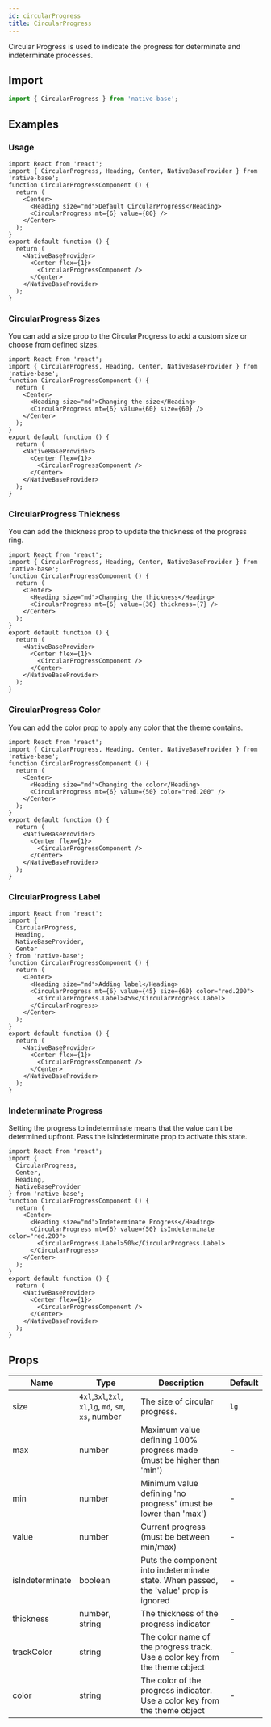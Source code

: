 ```yaml
---
id: circularProgress
title: CircularProgress
---
```


Circular Progress is used to indicate the progress for determinate and indeterminate processes.

## Import

```jsx
import { CircularProgress } from 'native-base';
```

## Examples

### Usage

```SnackPlayer name=CircularProgress%20Usage
import React from 'react';
import { CircularProgress, Heading, Center, NativeBaseProvider } from 'native-base';
function CircularProgressComponent () {
  return (
    <Center>
      <Heading size="md">Default CircularProgress</Heading>
      <CircularProgress mt={6} value={80} />
    </Center>
  );
}
export default function () {
  return (
    <NativeBaseProvider>
      <Center flex={1}>
        <CircularProgressComponent />
      </Center>
    </NativeBaseProvider>
  );
}
```

### CircularProgress Sizes

You can add a size prop to the CircularProgress to add a custom size or choose from defined sizes.

```SnackPlayer name=CircularProgress%20Sizes
import React from 'react';
import { CircularProgress, Heading, Center, NativeBaseProvider } from 'native-base';
function CircularProgressComponent () {
  return (
    <Center>
      <Heading size="md">Changing the size</Heading>
      <CircularProgress mt={6} value={60} size={60} />
    </Center>
  );
}
export default function () {
  return (
    <NativeBaseProvider>
      <Center flex={1}>
        <CircularProgressComponent />
      </Center>
    </NativeBaseProvider>
  );
}
```

### CircularProgress Thickness

You can add the thickness prop to update the thickness of the progress ring.

```SnackPlayer name=CircularProgress%20Thickness
import React from 'react';
import { CircularProgress, Heading, Center, NativeBaseProvider } from 'native-base';
function CircularProgressComponent () {
  return (
    <Center>
      <Heading size="md">Changing the thickness</Heading>
      <CircularProgress mt={6} value={30} thickness={7} />
    </Center>
  );
}
export default function () {
  return (
    <NativeBaseProvider>
      <Center flex={1}>
        <CircularProgressComponent />
      </Center>
    </NativeBaseProvider>
  );
}
```

### CircularProgress Color

You can add the color prop to apply any color that the theme contains.

```SnackPlayer name=CircularProgress%20Color
import React from 'react';
import { CircularProgress, Heading, Center, NativeBaseProvider } from 'native-base';
function CircularProgressComponent () {
  return (
    <Center>
      <Heading size="md">Changing the color</Heading>
      <CircularProgress mt={6} value={50} color="red.200" />
    </Center>
  );
}
export default function () {
  return (
    <NativeBaseProvider>
      <Center flex={1}>
        <CircularProgressComponent />
      </Center>
    </NativeBaseProvider>
  );
}
```

### CircularProgress Label

```SnackPlayer name=CircularProgress%20Label
import React from 'react';
import {
  CircularProgress,
  Heading,
  NativeBaseProvider,
  Center
} from 'native-base';
function CircularProgressComponent () {
  return (
    <Center>
      <Heading size="md">Adding label</Heading>
      <CircularProgress mt={6} value={45} size={60} color="red.200">
        <CircularProgress.Label>45%</CircularProgress.Label>
      </CircularProgress>
    </Center>
  );
}
export default function () {
  return (
    <NativeBaseProvider>
      <Center flex={1}>
        <CircularProgressComponent />
      </Center>
    </NativeBaseProvider>
  );
}
```

### Indeterminate Progress

Setting the progress to indeterminate means that the value can't be determined upfront. Pass the isIndeterminate prop to activate this state.

```SnackPlayer name=CircularProgress%20Indeterminate Progress
import React from 'react';
import {
  CircularProgress,
  Center,
  Heading,
  NativeBaseProvider
} from 'native-base';
function CircularProgressComponent () {
  return (
    <Center>
      <Heading size="md">Indeterminate Progress</Heading>
      <CircularProgress mt={6} value={50} isIndeterminate color="red.200">
        <CircularProgress.Label>50%</CircularProgress.Label>
      </CircularProgress>
    </Center>
  );
}
export default function () {
  return (
    <NativeBaseProvider>
      <Center flex={1}>
        <CircularProgressComponent />
      </Center>
    </NativeBaseProvider>
  );
}
```

## Props

| Name            | Type                                                   | Description                                                                           | Default |
| --------------- | ------------------------------------------------------ | ------------------------------------------------------------------------------------- | ------- |
| size            | `4xl`,`3xl`,`2xl`, `xl`,`lg`, `md`, `sm`, `xs`, number | The size of circular progress.                                                        | `lg`    |
| max             | number                                                 | Maximum value defining 100% progress made (must be higher than 'min')                 | -       |
| min             | number                                                 | Minimum value defining 'no progress' (must be lower than 'max')                       | -       |
| value           | number                                                 | Current progress (must be between min/max)                                            | -       |
| isIndeterminate | boolean                                                | Puts the component into indeterminate state. When passed, the 'value' prop is ignored | -       |
| thickness       | number, string                                         | The thickness of the progress indicator                                               | -       |
| trackColor      | string                                                 | The color name of the progress track. Use a color key from the theme object           | -       |
| color           | string                                                 | The color of the progress indicator. Use a color key from the theme object            | -       |
